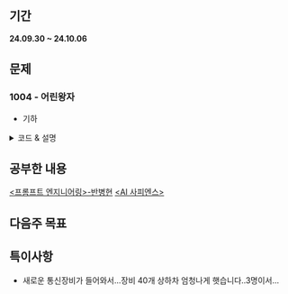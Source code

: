 ## 기간
**24.09.30 ~ 24.10.06**

## 문제

### 1004 - 어린왕자 
- 기하
<details>
<summary> 코드 & 설명 </summary>
    <div>
    - 기하, 수학 문제 안푼지 오래되어서 도전해봤다.
    - 처음에는 시작, 끝 점이 원 안에 있는지로 판별하려 했다.
    - 그러나 한 원 안에 시작, 끝 점이 있을 가능성이 있어 조건문을 조금 수정했다.

    - 입력으로 들어오는 원의 중앙으로부터, 시작점과 끝 점 둘 다 반지름 안에 있거나 밖에 있다면 count 해주지 않는다.
    - 시작점이 원 안에 있고 끝점은 바깥에 있는 경우, 또는 그 반대의 경우 count를 증가시켜준다.
    
``` c++
#include <iostream>
#include <cmath>

using namespace std;

int T, N, start_x, start_y, end_x, end_y;

bool checkInside(int c_x, int c_y, int r) {
    double start_dist = pow(start_x - c_x, 2) + pow(start_y - c_y, 2);
    double end_dist = pow(end_x - c_x, 2) + pow(end_y - c_y, 2);
    double sq_r = pow(r, 2);
    
    if(start_dist > sq_r && end_dist > sq_r) return false;
    else if(start_dist < sq_r && end_dist < sq_r) return false;
    
    return true;
}

int main()
{
    ios_base::sync_with_stdio(0);
    cin.tie(nullptr);
    cout.tie(nullptr);
  	cin >> T;
  	while(T--) {
	      int cnt = 0;
	    	cin >> start_x >> start_y >> end_x >> end_y;
		    cin >> N;

		    int c_x, c_y, radius;

		    for(int i = 0; i < N; i++) {
			      cin >> c_x >> c_y >> radius;
			      if(checkInside(c_x, c_y, radius)) cnt++;
		    }
		  cout << cnt << '\n';
	  }

	  return 0;
}
```
</div>
</details>


## 공부한 내용
[<프롬프트 엔지니어링>-반병현](https://blog.naver.com/pluto0303/223603245206)
[<AI 사피엔스>](https://blog.naver.com/pluto0303/223608684266)


## 다음주 목표


## 특이사항
- 새로운 통신장비가 들어와서...장비 40개 상하차 엄청나게 햇습니다..3명이서...
